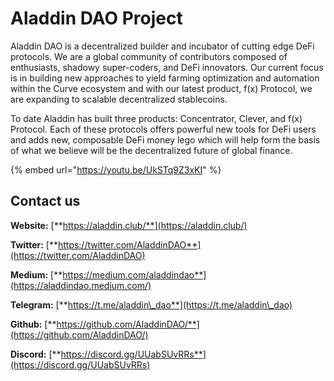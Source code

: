 # Aladdin DAO Project

Aladdin DAO is a decentralized builder and incubator of cutting edge DeFi protocols. We are a global community of contributors composed of enthusiasts, shadowy super-coders, and DeFi innovators. Our current focus is in building new approaches to yield farming optimization and automation within the Curve ecosystem and with our latest product, f(x) Protocol, we are expanding to scalable decentralized stablecoins.

To date Aladdin has built three products: Concentrator, Clever, and f(x) Protocol. Each of these protocols offers powerful new tools for DeFi users and adds new, composable DeFi money lego which will help form the basis of what we believe will be the decentralized future of global finance.

{% embed url="https://youtu.be/UkSTq9Z3xKI" %}

## Contact us

**Website:** [**https://aladdin.club/**](https://aladdin.club/)

**Twitter:** [**https://twitter.com/AladdinDAO**](https://twitter.com/AladdinDAO)

**Medium:** [**https://medium.com/aladdindao**](https://aladdindao.medium.com/)

**Telegram:** [**https://t.me/aladdin\_dao**](https://t.me/aladdin\_dao)

**Github:** [**https://github.com/AladdinDAO/**](https://github.com/AladdinDAO/)

**Discord:** [**https://discord.gg/UUabSUvRRs**](https://discord.gg/UUabSUvRRs)
